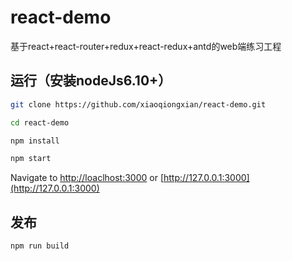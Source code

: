 # react-demo
基于react+react-router+redux+react-redux+antd的web端练习工程

## 运行（安装nodeJs6.10+）
```bash
git clone https://github.com/xiaoqiongxian/react-demo.git
```
```bash
cd react-demo
```
```bash
npm install
```
```bash
npm start
```
Navigate to [http://loaclhost:3000](http://loaclhost:3000) or [http://127.0.0.1:3000](http://127.0.0.1:3000)

## 发布
```bash
npm run build
```